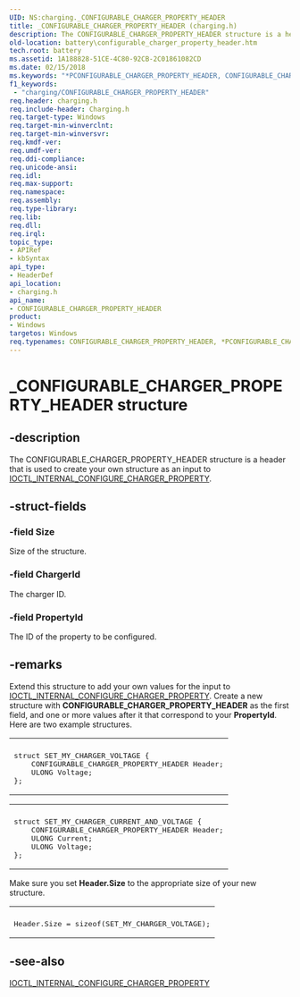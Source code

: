 ```yaml
---
UID: NS:charging._CONFIGURABLE_CHARGER_PROPERTY_HEADER
title: _CONFIGURABLE_CHARGER_PROPERTY_HEADER (charging.h)
description: The CONFIGURABLE_CHARGER_PROPERTY_HEADER structure is a header that is used to create your own structure as an input to IOCTL_INTERNAL_CONFIGURE_CHARGER_PROPERTY.
old-location: battery\configurable_charger_property_header.htm
tech.root: battery
ms.assetid: 1A188828-51CE-4C80-92CB-2C01861082CD
ms.date: 02/15/2018
ms.keywords: "*PCONFIGURABLE_CHARGER_PROPERTY_HEADER, CONFIGURABLE_CHARGER_PROPERTY_HEADER, CONFIGURABLE_CHARGER_PROPERTY_HEADER structure [Battery Devices], PCONFIGURABLE_CHARGER_PROPERTY_HEADER, PCONFIGURABLE_CHARGER_PROPERTY_HEADER structure pointer [Battery Devices], _CONFIGURABLE_CHARGER_PROPERTY_HEADER, battery.configurable_charger_property_header, charging/CONFIGURABLE_CHARGER_PROPERTY_HEADER, charging/PCONFIGURABLE_CHARGER_PROPERTY_HEADER"
f1_keywords:
 - "charging/CONFIGURABLE_CHARGER_PROPERTY_HEADER"
req.header: charging.h
req.include-header: Charging.h
req.target-type: Windows
req.target-min-winverclnt: 
req.target-min-winversvr: 
req.kmdf-ver: 
req.umdf-ver: 
req.ddi-compliance: 
req.unicode-ansi: 
req.idl: 
req.max-support: 
req.namespace: 
req.assembly: 
req.type-library: 
req.lib: 
req.dll: 
req.irql: 
topic_type:
- APIRef
- kbSyntax
api_type:
- HeaderDef
api_location:
- charging.h
api_name:
- CONFIGURABLE_CHARGER_PROPERTY_HEADER
product:
- Windows
targetos: Windows
req.typenames: CONFIGURABLE_CHARGER_PROPERTY_HEADER, *PCONFIGURABLE_CHARGER_PROPERTY_HEADER
---
```


# _CONFIGURABLE_CHARGER_PROPERTY_HEADER structure


## -description


The CONFIGURABLE_CHARGER_PROPERTY_HEADER structure is a header that is used to create your own structure as an input to <a href="https://docs.microsoft.com/windows-hardware/drivers/ddi/charging/ni-charging-ioctl_internal_configure_charger_property">IOCTL_INTERNAL_CONFIGURE_CHARGER_PROPERTY</a>.


## -struct-fields




### -field Size

Size of the structure.


### -field ChargerId

The charger ID.


### -field PropertyId

The ID of the property to be configured.


## -remarks



Extend this structure to add your own values for the input to <a href="https://docs.microsoft.com/windows-hardware/drivers/ddi/charging/ni-charging-ioctl_internal_configure_charger_property">IOCTL_INTERNAL_CONFIGURE_CHARGER_PROPERTY</a>. Create a new structure with <b>CONFIGURABLE_CHARGER_PROPERTY_HEADER</b> as the first field, and one or more values after it that correspond to your <b>PropertyId</b>. Here are two example structures.

<div class="code"><span codelanguage=""><table>
<tr>
<th></th>
</tr>
<tr>
<td>
<pre>struct SET_MY_CHARGER_VOLTAGE {
    CONFIGURABLE_CHARGER_PROPERTY_HEADER Header;
    ULONG Voltage;
};</pre>
</td>
</tr>
</table></span></div>
<div class="code"><span codelanguage=""><table>
<tr>
<th></th>
</tr>
<tr>
<td>
<pre>struct SET_MY_CHARGER_CURRENT_AND_VOLTAGE {
    CONFIGURABLE_CHARGER_PROPERTY_HEADER Header;
    ULONG Current;
    ULONG Voltage;
};</pre>
</td>
</tr>
</table></span></div>
Make sure you set <b>Header.Size</b> to the appropriate size of your new structure.

<div class="code"><span codelanguage=""><table>
<tr>
<th></th>
</tr>
<tr>
<td>
<pre>Header.Size = sizeof(SET_MY_CHARGER_VOLTAGE);</pre>
</td>
</tr>
</table></span></div>



## -see-also




<a href="https://docs.microsoft.com/windows-hardware/drivers/ddi/charging/ni-charging-ioctl_internal_configure_charger_property">IOCTL_INTERNAL_CONFIGURE_CHARGER_PROPERTY</a>
 

 

